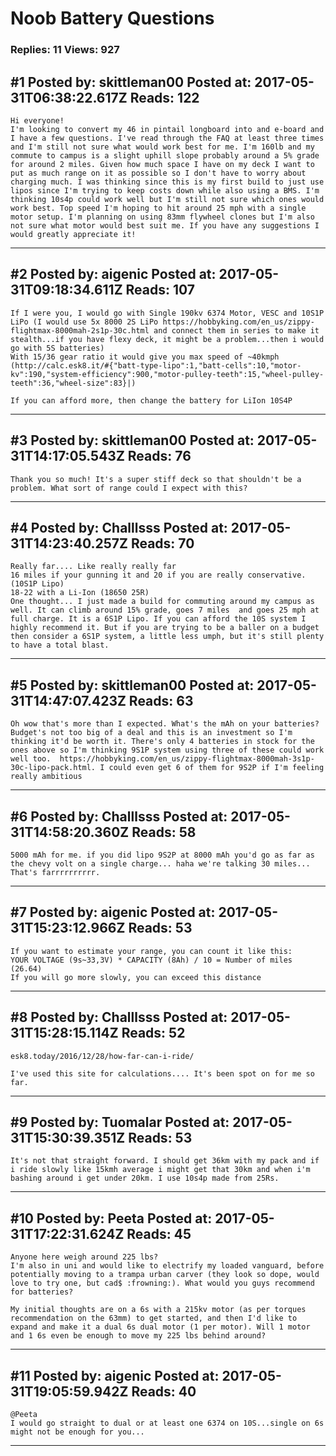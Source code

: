 # Noob Battery Questions

### Replies: 11 Views: 927

## \#1 Posted by: skittleman00 Posted at: 2017-05-31T06:38:22.617Z Reads: 122

```
Hi everyone!
I'm looking to convert my 46 in pintail longboard into and e-board and I have a few questions. I've read through the FAQ at least three times and I'm still not sure what would work best for me. I'm 160lb and my commute to campus is a slight uphill slope probably around a 5% grade for around 2 miles. Given how much space I have on my deck I want to put as much range on it as possible so I don't have to worry about charging much. I was thinking since this is my first build to just use lipos since I'm trying to keep costs down while also using a BMS. I'm thinking 10s4p could work well but I'm still not sure which ones would work best. Top speed I'm hoping to hit around 25 mph with a single motor setup. I'm planning on using 83mm flywheel clones but I'm also not sure what motor would best suit me. If you have any suggestions I would greatly appreciate it!
```

---
## \#2 Posted by: aigenic Posted at: 2017-05-31T09:18:34.611Z Reads: 107

```
If I were you, I would go with Single 190kv 6374 Motor, VESC and 10S1P LiPo (I would use 5x 8000 2S LiPo https://hobbyking.com/en_us/zippy-flightmax-8000mah-2s1p-30c.html and connect them in series to make it stealth...if you have flexy deck, it might be a problem...then i would go with 5S batteries)
With 15/36 gear ratio it would give you max speed of ~40kmph (http://calc.esk8.it/#{"batt-type-lipo":1,"batt-cells":10,"motor-kv":190,"system-efficiency":900,"motor-pulley-teeth":15,"wheel-pulley-teeth":36,"wheel-size":83}|)

If you can afford more, then change the battery for LiIon 10S4P
```

---
## \#3 Posted by: skittleman00 Posted at: 2017-05-31T14:17:05.543Z Reads: 76

```
Thank you so much! It's a super stiff deck so that shouldn't be a problem. What sort of range could I expect with this?
```

---
## \#4 Posted by: Challlsss Posted at: 2017-05-31T14:23:40.257Z Reads: 70

```
Really far.... Like really really far
16 miles if your gunning it and 20 if you are really conservative. (10S1P Lipo)
18-22 with a Li-Ion (18650 25R)
One thought... I just made a build for commuting around my campus as well. It can climb around 15% grade, goes 7 miles  and goes 25 mph at full charge. It is a 6S1P Lipo. If you can afford the 10S system I highly recommend it. But if you are trying to be a baller on a budget then consider a 6S1P system, a little less umph, but it's still plenty to have a total blast.
```

---
## \#5 Posted by: skittleman00 Posted at: 2017-05-31T14:47:07.423Z Reads: 63

```
Oh wow that's more than I expected. What's the mAh on your batteries? Budget's not too big of a deal and this is an investment so I'm thinking it'd be worth it. There's only 4 batteries in stock for the ones above so I'm thinking 9S1P system using three of these could work well too.  https://hobbyking.com/en_us/zippy-flightmax-8000mah-3s1p-30c-lipo-pack.html. I could even get 6 of them for 9S2P if I'm feeling really ambitious
```

---
## \#6 Posted by: Challlsss Posted at: 2017-05-31T14:58:20.360Z Reads: 58

```
5000 mAh for me. if you did lipo 9S2P at 8000 mAh you'd go as far as the chevy volt on a single charge... haha we're talking 30 miles... That's farrrrrrrrrr.
```

---
## \#7 Posted by: aigenic Posted at: 2017-05-31T15:23:12.966Z Reads: 53

```
If you want to estimate your range, you can count it like this:
YOUR VOLTAGE (9s~33,3V) * CAPACITY (8Ah) / 10 = Number of miles (26.64)
If you will go more slowly, you can exceed this distance
```

---
## \#8 Posted by: Challlsss Posted at: 2017-05-31T15:28:15.114Z Reads: 52

```
esk8.today/2016/12/28/how-far-can-i-ride/

I've used this site for calculations.... It's been spot on for me so far.
```

---
## \#9 Posted by: Tuomalar Posted at: 2017-05-31T15:30:39.351Z Reads: 53

```
It's not that straight forward. I should get 36km with my pack and if i ride slowly like 15kmh average i might get that 30km and when i'm bashing around i get under 20km. I use 10s4p made from 25Rs.
```

---
## \#10 Posted by: Peeta Posted at: 2017-05-31T17:22:31.624Z Reads: 45

```
Anyone here weigh around 225 lbs?
I'm also in uni and would like to electrify my loaded vanguard, before potentially moving to a trampa urban carver (they look so dope, would love to try one, but cad$ :frowning:). What would you guys recommend for batteries? 

My initial thoughts are on a 6s with a 215kv motor (as per torques recommendation on the 63mm) to get started, and then I'd like to expand and make it a dual 6s dual motor (1 per motor). Will 1 motor and 1 6s even be enough to move my 225 lbs behind around?
```

---
## \#11 Posted by: aigenic Posted at: 2017-05-31T19:05:59.942Z Reads: 40

```
@Peeta
I would go straight to dual or at least one 6374 on 10S...single on 6s might not be enough for you...
```

---
